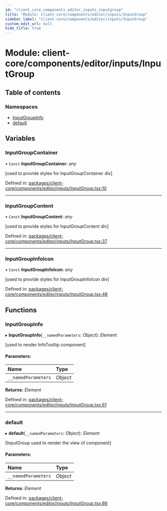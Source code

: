 ```yaml
---
id: "client_core_components_editor_inputs_inputgroup"
title: "Module: client-core/components/editor/inputs/InputGroup"
sidebar_label: "client-core/components/editor/inputs/InputGroup"
custom_edit_url: null
hide_title: true
---
```


# Module: client-core/components/editor/inputs/InputGroup

## Table of contents

### Namespaces

- [InputGroupInfo](client_core_components_editor_inputs_inputgroup.inputgroupinfo.md)
- [default](client_core_components_editor_inputs_inputgroup.default.md)

## Variables

### InputGroupContainer

• `Const` **InputGroupContainer**: *any*

[used to provide styles for InputGroupContainer div]

Defined in: [packages/client-core/components/editor/inputs/InputGroup.tsx:10](https://github.com/xr3ngine/xr3ngine/blob/9d253dc38/packages/client-core/components/editor/inputs/InputGroup.tsx#L10)

___

### InputGroupContent

• `Const` **InputGroupContent**: *any*

[used to provide styles for InputGroupContent div]

Defined in: [packages/client-core/components/editor/inputs/InputGroup.tsx:37](https://github.com/xr3ngine/xr3ngine/blob/9d253dc38/packages/client-core/components/editor/inputs/InputGroup.tsx#L37)

___

### InputGroupInfoIcon

• `Const` **InputGroupInfoIcon**: *any*

[used to provide styles for InputGroupInfoIcon div]

Defined in: [packages/client-core/components/editor/inputs/InputGroup.tsx:48](https://github.com/xr3ngine/xr3ngine/blob/9d253dc38/packages/client-core/components/editor/inputs/InputGroup.tsx#L48)

## Functions

### InputGroupInfo

▸ **InputGroupInfo**(`__namedParameters`: *Object*): *Element*

[used to render InfoTooltip component]

#### Parameters:

Name | Type |
:------ | :------ |
`__namedParameters` | *Object* |

**Returns:** *Element*

Defined in: [packages/client-core/components/editor/inputs/InputGroup.tsx:61](https://github.com/xr3ngine/xr3ngine/blob/9d253dc38/packages/client-core/components/editor/inputs/InputGroup.tsx#L61)

___

### default

▸ **default**(`__namedParameters`: *Object*): *Element*

[InputGroup used to render the view of component]

#### Parameters:

Name | Type |
:------ | :------ |
`__namedParameters` | *Object* |

**Returns:** *Element*

Defined in: [packages/client-core/components/editor/inputs/InputGroup.tsx:86](https://github.com/xr3ngine/xr3ngine/blob/9d253dc38/packages/client-core/components/editor/inputs/InputGroup.tsx#L86)
